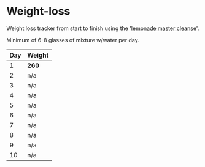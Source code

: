 # Weight-loss
Weight loss tracker from start to finish using the '[lemonade master cleanse](http://organicmastercleanse.com/Step-2-How-To-Do-The-Lemonade-Diet.html)'.

Minimum of 6-8 glasses of mixture w/water per day.

| Day  | Weight |
| ------------- | ------------- |
| 1  | **260** |
| 2  | n/a |
| 3  | n/a |
| 4  | n/a |
| 5  | n/a |
| 6  | n/a |
| 7  | n/a |
| 8  | n/a |
| 9  | n/a |
| 10 | n/a |
